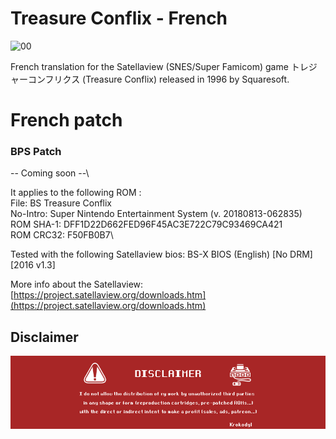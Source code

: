 # Treasure Conflix - French

![00](screenshots/00.png)

French translation for the Satellaview (SNES/Super Famicom) game トレジャーコンフリクス (Treasure Conflix) released in 1996 by Squaresoft.<br/>

# French patch

### BPS Patch

-- Coming soon --\

It applies to the following ROM :\
File: BS Treasure Conflix\
No-Intro: Super Nintendo Entertainment System (v. 20180813-062835)\
ROM SHA-1: DFF1D22D662FED96F45AC3E722C79C93469CA421\
ROM CRC32: F50FB0B7\

Tested with the following Satellaview bios: BS-X BIOS (English) [No DRM] [2016 v1.3]

More info about the Satellaview:  [https://project.satellaview.org/downloads.htm](https://project.satellaview.org/downloads.htm)<br/>

## Disclaimer

<img src="https://raw.githubusercontent.com/Krokodyl/Krokodyl/main/warning.png" />
